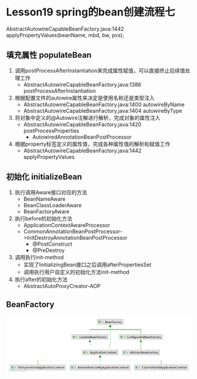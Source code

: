 # Lesson19 spring的bean创建流程七

AbstractAutowireCapableBeanFactory.java:1442 applyPropertyValues(beanName, mbd, bw, pvs);

## 填充属性 populateBean

1. 调用postProcessAfterInstantiation来完成属性赋值，可以直接终止后续值处理工作
    - AbstractAutowireCapableBeanFactory.java:1386 postProcessAfterInstantiation
2. 根据配置文件的autowire属性来决定是使用名称还是类型注入
    - AbstractAutowireCapableBeanFactory.java:1400 autowireByName
    - AbstractAutowireCapableBeanFactory.java:1404 autowireByType
3. 将对象中定义的@Autowire注解进行解析，完成对象的属性注入
    - AbstractAutowireCapableBeanFactory.java:1420 postProcessProperties
        - AutowiredAnnotationBeanPostProcessor
4. 根据property标签定义的属性值，完成各种属性值的解析和赋值工作
    - AbstractAutowireCapableBeanFactory.java:1442 applyPropertyValues

## 初始化 initializeBean

1. 执行调用Aware接口对应的方法
    - BeanNameAware
    - BeanClassLoaderAware
    - BeanFactoryAware
2. 执行before的初始化方法
    - ApplicationContextAwareProcessor
    - CommonAnnotationBeanPostProcessor->InitDestroyAnnotationBeanPostProcessor
        - @PostConstruct
        - @PreDestroy
3. 调用执行init-method
    - 实现了InitializingBean接口之后调用afterPropertiesSet
    - 调用执行用户自定义的初始化方法init-method
4. 执行after的初始化方法
    - AbstractAutoProxyCreator-AOP
   
## BeanFactory 

![BeanFactory](BeanFactory.png)

